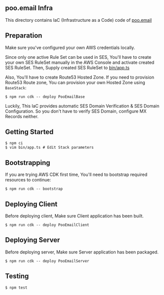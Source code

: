 ## poo.email Infra

This directory contains IaC (Infrastructure as a Code) code of [poo.email](https://poo.email)

## Preparation

Make sure you've configured your own AWS credentials locally.

Since only one active Rule Set can be used in SES, You'll have to create your own SES RuleSet manually in the AWS Console
and activate created SES RuleSet. Then, Supply created SES RuleSet to [bin/app.ts](bin/app.ts)  

Also, You'll have to create Route53 Hosted Zone. If you need to provision Route53 Route zone,
You can provision your own Hosted Zone using `BaseStack`:

```
$ npm run cdk -- deploy PooEmailBase
```

Luckily, This IaC provides automatic SES Domain Verification & SES Domain Configuration.
So you don't have to verify SES Domain, configure MX Records neither.   
 

## Getting Started

```
$ npm ci
$ vim bin/app.ts # Edit Stack parameters
```

## Bootstrapping

If you are trying AWS CDK first time, You'll need to bootstrap required resources to continue:

```
$ npm run cdk -- bootstrap
``` 

## Deploying Client

Before deploying client, Make sure Client application has been built.

```
$ npm run cdk -- deploy PooEmailClient
```

## Deploying Server

Before deploying server, Make sure Server application has been packaged.

```
$ npm run cdk -- deploy PooEmailServer
```


## Testing

```
$ npm test
```

